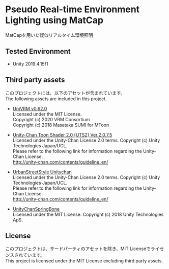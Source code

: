 # Pseudo Real-time Environment Lighting using MatCap

MatCapを用いた疑似リアルタイム環境照明

## Tested Environment
- Unity 2019.4.15f1

## Third party assets
このプロジェクトには、以下のアセットが含まれています。  
The following assets are included in this project.

- [UniVRM v0.62.0](https://github.com/vrm-c/UniVRM/releases/tag/v0.62.0)  
  Licensed under the MIT License.  
  Copyright (c) 2020 VRM Consortium  
  Copyright (c) 2018 Masataka SUMI for MToon

- [Unity-Chan Toon Shader 2.0 (UTS2) Ver.2.0.7.5](https://github.com/unity3d-jp/UnityChanToonShaderVer2_Project/releases/tag/v.2.0.7.5)  
  Licensed under the Unity-Chan License 2.0 terms. Copyright (c) Unity Technologies Japan/UCL.  
  Please refer to the following link for information regarding the Unity-Chan License.  
  http://unity-chan.com/contents/guideline_en/

- [UrbanStreetStyle Unitychan](https://unity-chan.com/download/releaseNote.php?id=Unitychan_USS&lang=en)  
  Licensed under the Unity-Chan License 2.0 terms. Copyright (c) Unity Technologies Japan/UCL.  
  Please refer to the following link for information regarding the Unity-Chan License.  
  http://unity-chan.com/contents/guideline_en/

- [UnityChanSpringBone](https://github.com/unity3d-jp/UnityChanSpringBone)  
  Licensed under the MIT License. Copyright (c) 2018 Unity Technologies ApS.

## License
このプロジェクトは、サードパーティのアセットを除き、MIT Licenseでライセンスされています。  
This project is licensed under the MIT License excluding third party assets.
